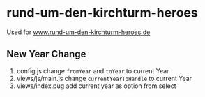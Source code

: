 # rund-um-den-kirchturm-heroes
Used for www.rund-um-den-kirchturm-heroes.de

## New Year Change

1. config.js change `fromYear` and `toYear` to current Year
2. views/js/main.js change `currentYearToHandle` to current Year
3. views/index.pug add current year as option from select

